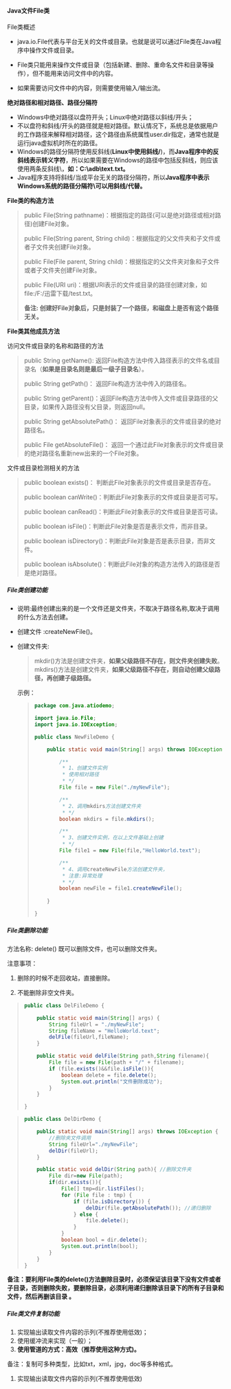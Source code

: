 #### Java文件File类



File类概述

- java.io.File代表与平台无关的文件或目录。也就是说可以通过File类在Java程序中操作文件或目录。

- File类只能用来操作文件或目录（包括新建、删除、重命名文件和目录等操作），但不能用来访问文件中的内容。

- 如果需要访问文件中的内容，则需要使用输入/输出流。

  

**绝对路径和相对路径、路径分隔符**

- Windows中绝对路径以盘符开头；Linux中绝对路径以斜线/开头；
- 不以盘符和斜线/开头的路径就是相对路径。默认情况下，系统总是依据用户的工作路径来解释相对路径，这个路径由系统属性user.dir指定，通常也就是运行java虚拟机时所在的路径。
- Windows的路径分隔符使用反斜线\(**Linux中使用斜线/**)，而**Java程序中的反斜线表示转义字符**，所以如果需要在Windows的路径中包括反斜线，则应该使用两条反斜线\\，**如：C:\\adb\\text.txt。**
- Java程序支持将斜线/当成平台无关的路径分隔符，所以**Java程序中表示Windows系统的路径分隔符\\可以用斜线/代替。**



**File类的构造方法**

> public File(String pathname)：根据指定的路径(可以是绝对路径或相对路径)创建File对象。
>
> public File(String parent, String child)：根据指定的父文件夹和子文件或者子文件夹创建File对象。
>
> public File(File parent, String child)：根据指定的父文件夹对象和子文件或者子文件夹创建File对象。
>
> public File(URI uri)：根据URI表示的文件或目录的路径创建对象，如file:/F:/迅雷下载/test.txt。
>
> **备注: 创建好File对象后，只是封装了一个路径，和磁盘上是否有这个路径无关。**





**File类其他成员方法**

访问文件或目录的名称和路径的方法

> public String getName(): 返回File构造方法中传入路径表示的文件名或目录名（**如果是目录名则是最后一级子目录名**）。
>
> public String getPath()： 返回File构造方法中传入的路径名。
>
> public String getParent()：返回File构造方法中传入文件或目录路径的父目录，如果传入路径没有父目录，则返回null。
>
> public String getAbsolutePath()： 返回File对象表示的文件或目录的绝对路径名。
>
> public File getAbsoluteFile()： 返回一个通过此File对象表示的文件或目录的绝对路径名重新new出来的一个File对象。



文件或目录检测相关的方法

> public boolean exists()： 判断此File对象表示的文件或目录是否存在。
>
> public boolean canWrite()：判断此File对象表示的文件或目录是否可写。
>
> public boolean canRead()：判断此File对象表示的文件或目录是否可读。
>
> public boolean isFile()：判断此File对象是否是表示文件，而非目录。
>
> public boolean isDirectory()：判断此File对象是否是表示目录，而非文件。
>
> public boolean isAbsolute()：判断此File对象的构造方法传入的路径是否是绝对路径。





##### **File类创建功能**

- 说明:最终创建出来的是一个文件还是文件夹，不取决于路径名称,取决于调用的什么方法去创建。

- 创建文件 :createNewFile()。

- 创建文件夹:

  > mkdir()方法是创建文件夹，**如果父级路径不存在，则文件夹创建失败**。
  > mkdirs()方法是创建文件夹，**如果父级路径不存在，则自动创建父级路径，再创建子级路径。**

  

  示例：

  > ```java
  > package com.java.atiodemo;
  > 
  > import java.io.File;
  > import java.io.IOException;
  > 
  > public class NewFileDemo {
  > 
  >     public static void main(String[] args) throws IOException {
  > 
  >         /**
  >          * 1、创建文件实例
  >          * 使用相对路径
  >          * */
  >         File file = new File("./myNewFile");
  > 
  >         /**
  >          * 2、调用mkdirs方法创建文件夹
  >          * */
  >         boolean mkdirs = file.mkdirs();
  > 
  >         /**
  >          * 3、创建文件实例，在以上文件基础上创建
  >          * */
  >         File file1 = new File(file,"HelloWorld.text");
  > 
  >         /**
  >          * 4、调用createNewFile方法创建文件夹，
  >          * 注意:异常处理
  >          * */
  >         boolean newFile = file1.createNewFile();
  >         
  >     }
  > 
  > }
  > 
  > ```

  

##### **File类删除功能**

  

方法名称: delete() 既可以删除文件，也可以删除文件夹。

注意事项：

1. 删除的时候不走回收站，直接删除。

2. 不能删除非空文件夹。

> ```java
> public class DelFileDemo {
> 
>     public static void main(String[] args) {
>         String fileUrl = "./myNewFile";
>         String fileName = "HelloWorld.text";
>         delFile(fileUrl,fileName);
>     }
> 
>     public static void delFile(String path,String filename){
>         File file = new File(path + "/" + filename);
>         if (file.exists()&&file.isFile()){
>             boolean delete = file.delete();
>             System.out.println("文件删除成功");
>         }
>     }
> 
> }
> ```



> ```java
> public class DelDirDemo {
> 
>     public static void main(String[] args) throws IOException {
>         //删除夹文件调用
>         String fileUrl="./myNewFile";
>         delDir(fileUrl);
>     }
> 
>     public static void delDir(String path){ //删除文件夹
>         File dir=new File(path);
>         if(dir.exists()){
>             File[] tmp=dir.listFiles();
>             for (File file : tmp) {
>                 if (file.isDirectory()) {
>                     delDir(file.getAbsolutePath()); //递归删除
>                 } else {
>                     file.delete();
>                 }
>             }
>             boolean bool = dir.delete();
>             System.out.println(bool);
>         }
>     }
> }
> ```


**备注：要利用File类的delete()方法删除目录时，必须保证该目录下没有文件或者子目录，否则删除失败，要删除目录，必须利用递归删除该目录下的所有子目录和文件，然后再删该目录 。**





##### **File类文件复制功能**

1. 实现输出读取文件内容的示列(不推荐使用低效)；
2. 使用缓冲流来实现（一般）；
3. **使用管道的方式：高效（推荐使用这种方式)。**



备注：复制可多种类型，比如txt，xml，jpg，doc等多种格式。



1. 实现输出读取文件内容的示列(不推荐使用低效)

   > ```java
   > 
   > ```
   >
   > 

> ```java
> 
> ```
>
> 

